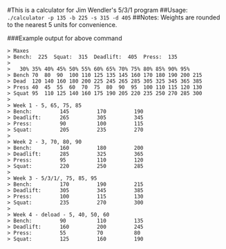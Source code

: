 #This is a calculator for Jim Wendler's 5/3/1 program
##Usage: `./calculator -p 135 -b 225 -s 315 -d 405`
##Notes:
Weights are rounded to the nearest 5 units for convenience.

###Example output for above command
```
> Maxes
> Bench:  225  Squat:  315  Deadlift:  405  Press:  135 
> 
> 	30%	35%	40%	45%	50%	55%	60%	65%	70%	75%	80%	85%	90%	95%	
> Bench	70	80	90	100	110	125	135	145	160	170	180	190	200	215	
> Dead	120	140	160	180	200	225	245	265	285	305	325	345	365	385	
> Press	40	45	55	60	70	75	80	90	95	100	110	115	120	130	
> Squat	95	110	125	140	160	175	190	205	220	235	250	270	285	300	
> 
> Week 1 - 5, 65, 75, 85
> Bench:		 145 		 170 		 190
> Deadlift:	     265 		 305 		 345
> Press:		 90 		 100 		 115
> Squat:		 205 		 235 		 270
> 
> Week 2 - 3, 70, 80, 90
> Bench:		 160 		 180 		 200
> Deadlift:	     285 		 325 		 365
> Press:		 95 		 110 		 120
> Squat:		 220 		 250 		 285
> 
> Week 3 - 5/3/1/, 75, 85, 95
> Bench:		 170 		 190 		 215
> Deadlift:	     305 		 345 		 385
> Press:		 100 		 115 		 130
> Squat:		 235 		 270 		 300
> 
> Week 4 - deload - 5, 40, 50, 60
> Bench:		 90 		 110 		 135
> Deadlift:	     160 		 200 		 245
> Press:		 55 		 70 		 80
> Squat:		 125 		 160 		 190
```

